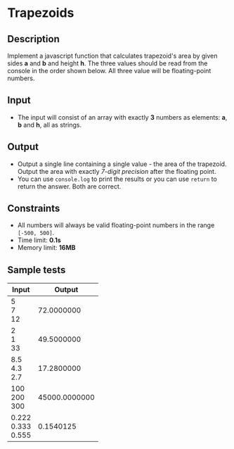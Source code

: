 # Trapezoids

## Description
Implement a javascript function that calculates trapezoid's area by given sides **a** and **b** and height **h**. 
The three values should be read from the console in the order shown below. All three value will be floating-point numbers.

## Input
- The input will consist of an array with exactly **3** numbers as elements: **a**, **b** and **h**, all as strings.

## Output
- Output a single line containing a single value - the area of the trapezoid. Output the area with exactly _7-digit precision_ after the floating point.
- You can use `console.log` to print the results or you can use `return` to return the answer. Both are correct.

## Constraints
- All numbers will always be valid floating-point numbers in the range `[-500, 500]`.
- Time limit: **0.1s**
- Memory limit: **16MB**

## Sample tests

|     Input                 |     Output      |
|---------------------------|-----------------|
| 5<br/>7<br/>12            | 72.0000000      |
| 2<br/>1<br/>33            | 49.5000000      |
| 8.5<br/>4.3<br/>2.7       | 17.2800000      |
| 100<br/>200<br/>300       | 45000.0000000   |
| 0.222<br/>0.333<br/>0.555 | 0.1540125       |